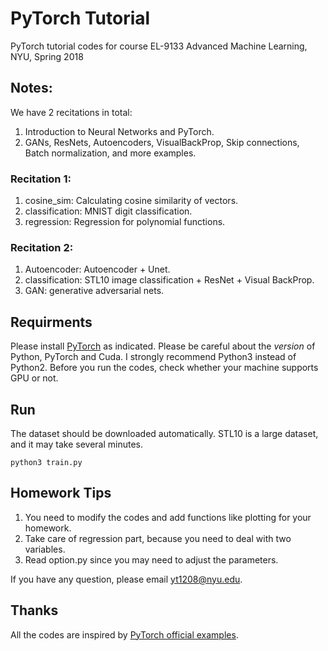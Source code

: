 # PyTorch Tutorial
PyTorch tutorial codes for course EL-9133 Advanced Machine Learning, NYU, Spring 2018

## Notes:
We have 2 recitations in total:
1. Introduction to Neural Networks and PyTorch.
2. GANs, ResNets, Autoencoders, VisualBackProp, Skip connections, Batch normalization, and more examples.

### Recitation 1:
1. cosine_sim: Calculating cosine similarity of vectors.
2. classification: MNIST digit classification.
3. regression: Regression for polynomial functions.

### Recitation 2:
1. Autoencoder: Autoencoder + Unet.
2. classification: STL10 image classification + ResNet + Visual BackProp.
3. GAN: generative adversarial nets.

## Requirments
Please install [PyTorch](http://pytorch.org/) as indicated. Please be careful about the *version* of Python, PyTorch and Cuda. I strongly recommend Python3 instead of Python2. Before you run the codes, check whether your machine supports GPU or not.

## Run
The dataset should be downloaded automatically. STL10 is a large dataset, and it may take several minutes.
```
python3 train.py
```
## Homework Tips
1. You need to modify the codes and add functions like plotting for your homework. 
2. Take care of regression part, because you need to deal with two variables.
3. Read option.py since you may need to adjust the parameters.

If you have any question, please email yt1208@nyu.edu. 

## Thanks
All the codes are inspired by [PyTorch official examples](https://github.com/pytorch/examples). 
